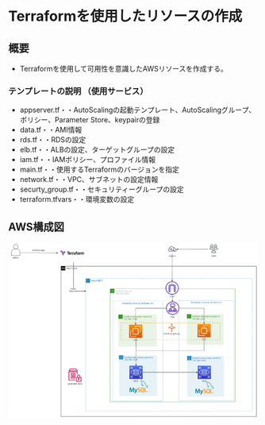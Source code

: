 # Terraformを使用したリソースの作成
## 概要  
- Terraformを使用して可用性を意識したAWSリソースを作成する。
### テンプレートの説明 （使用サービス）
- appserver.tf・・AutoScalingの起動テンプレート、AutoScalingグループ、ポリシー、Parameter Store、keypairの登録
- data.tf・・AMI情報  
- rds.tf・・RDSの設定
- elb.tf・・ALBの設定、ターゲットグループの設定  
- iam.tf・・IAMポリシー、プロファイル情報  
- main.tf・・使用するTerraformのバージョンを指定  
- network.tf・・VPC、サブネットの設定情報  
- securty_group.tf・・セキュリティーグループの設定  
- terraform.tfvars・・環境変数の設定  

## AWS構成図  
![Terraformリソース作成構成図](terraform.png)